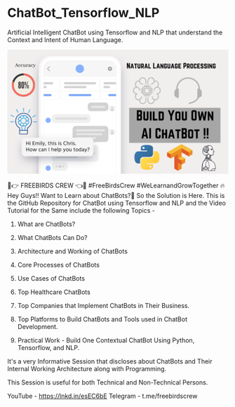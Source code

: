 # ChatBot_Tensorflow_NLP
Artificial Intelligent ChatBot using Tensorflow and NLP that understand the Context and Intent of Human Language.

![Screenshot](chatbot.png)

💯👉 FREEBIRDS CREW 👈🤖
#FreeBirdsCrew #WeLearnandGrowTogether
🔥Hey Guys!! Want to Learn about ChatBots?🤖 So the Solution is Here.
This is the GitHub Repository for ChatBot using Tensorflow and NLP and the Video Tutorial for the Same include the following Topics -

1. What are ChatBots?

2. What ChatBots Can Do?

3. Architecture and Working of ChatBots

4. Core Processes of ChatBots

5. Use Cases of ChatBots

6. Top Healthcare ChatBots

7. Top Companies that Implement ChatBots in Their Business.

8. Top Platforms to Build ChatBots and Tools used in ChatBot Development.

9. Practical Work - Build One Contextual ChatBot Using Python, Tensorflow, and NLP.

It's a very Informative Session that discloses about ChatBots and Their Internal Working Architecture along with Programming.

This Session is useful for both Technical and Non-Technical Persons.

YouTube - https://lnkd.in/esEC6bE
Telegram - t.me/freebirdscrew
